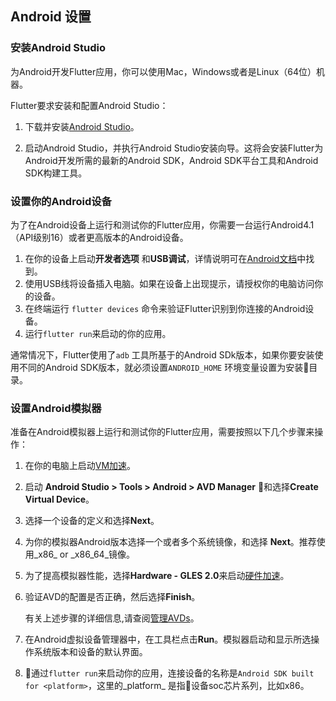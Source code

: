 ## Android 设置

### 安装Android Studio

为Android开发Flutter应用，你可以使用Mac，Windows或者是Linux（64位）机器。

Flutter要求安装和配置Android Studio：

1. 下载并安装[Android Studio](https://developer.android.com/studio/index.html)。

1. 启动Android Studio，并执行Android Studio安装向导。这将会安装Flutter为Android开发所需的最新的Android SDK，Android SDK平台工具和Android SDK构建工具。

### 设置你的Android设备

为了在Android设备上运行和测试你的Flutter应用，你需要一台运行Android4.1（API级别16）或者更高版本的Android设备。

1. 在你的设备上启动**开发者选项** 和**USB调试**，详情说明可在[Android文档](https://developer.android.com/studio/debug/dev-options.html)中找到。
3. 使用USB线将设备插入电脑。如果在设备上出现提示，请授权你的电脑访问你的设备。
4. 在终端运行 `flutter devices` 命令来验证Flutter识别到你连接的Android设备。
5. 运行`flutter run`来启动的你的应用。


通常情况下，Flutter使用了`adb` 工具所基于的Android SDk版本，如果你要安装使用不同的Android SDK版本，就必须设置`ANDROID_HOME` 环境变量设置为安装目录。

### 设置Android模拟器

准备在Android模拟器上运行和测试你的Flutter应用，需要按照以下几个步骤来操作：


1. 在你的电脑上启动[VM加速](https://developer.android.com/studio/run/emulator-acceleration.html)。
1. 启动 **Android Studio > Tools > Android > AVD Manager** 和选择**Create Virtual Device**。
1. 选择一个设备的定义和选择**Next**。
1. 为你的模拟器Android版本选择一个或者多个系统镜像，和选择 **Next**。推荐使用_x86_ or _x86\_64_镜像。
1. 为了提高模拟器性能，选择**Hardware - GLES 2.0**来启动[硬件加速](https://developer.android.com/studio/run/emulator-acceleration.html)。
1. 验证AVD的配置是否正确，然后选择**Finish**。

 
   有关上述步骤的详细信息,请查阅[管理AVDs](https://developer.android.com/studio/run/managing-avds.html)。
   
1. 在Android虚拟设备管理器中，在工具栏点击**Run**。模拟器启动和显示所选操作系统版本和设备的默认界面。
1. 通过`flutter run`来启动你的应用，连接设备的名称是`Android SDK built for <platform>`，这里的_platform_ 是指设备soc芯片系列，比如x86。
